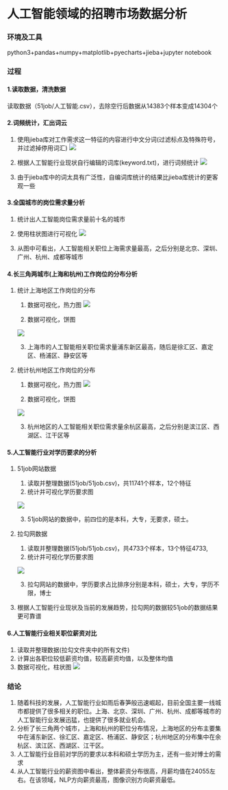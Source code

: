# 人工智能领域的招聘市场数据分析

### 环境及工具

python3+pandas+numpy+matplotlib+pyecharts+jieba+jupyter notebook

### 过程

#### 1.读取数据，清洗数据

读取数据（51job/人工智能.csv），去除空行后数据从14383个样本变成14304个

#### 2.词频统计，汇出词云

1. 使用jieba库对工作需求这一特征的内容进行中文分词(过滤标点及特殊符号，并过滤掉停用词汇)
![](https://github.com/silencesong/DataAnalysis/blob/master/%E4%BA%BA%E5%B7%A5%E6%99%BA%E8%83%BD%E9%A2%86%E5%9F%9F%E6%8B%9B%E8%81%98%E5%B8%82%E5%9C%BA%E5%88%86%E6%9E%90/Images/1jieba.png)

2. 根据人工智能行业现状自行编辑的词库(keyword.txt)，进行词频统计
![](https://github.com/silencesong/DataAnalysis/blob/master/%E4%BA%BA%E5%B7%A5%E6%99%BA%E8%83%BD%E9%A2%86%E5%9F%9F%E6%8B%9B%E8%81%98%E5%B8%82%E5%9C%BA%E5%88%86%E6%9E%90/Images/2cipin.png)

3. 由于jieba库中的词太具有广泛性，自编词库统计的结果比jieba库统计的更客观一些

#### 3.全国城市的岗位需求量分析

1. 统计出人工智能岗位需求量前十名的城市
2. 使用柱状图进行可视化
![](https://github.com/silencesong/DataAnalysis/blob/master/%E4%BA%BA%E5%B7%A5%E6%99%BA%E8%83%BD%E9%A2%86%E5%9F%9F%E6%8B%9B%E8%81%98%E5%B8%82%E5%9C%BA%E5%88%86%E6%9E%90/Images/citypos.png)

3. 从图中可看出，人工智能相关职位上海需求量最高，之后分别是北京、深圳、广州、杭州、成都等城市

#### 4.长三角两城市(上海和杭州)工作岗位的分布分析

1. 统计上海地区工作岗位的分布
   1. 数据可视化，热力图
   ![](https://github.com/silencesong/DataAnalysis/blob/master/%E4%BA%BA%E5%B7%A5%E6%99%BA%E8%83%BD%E9%A2%86%E5%9F%9F%E6%8B%9B%E8%81%98%E5%B8%82%E5%9C%BA%E5%88%86%E6%9E%90/Images/shanghai1.png)
   
   2. 数据可视化，饼图
   
   ![](https://github.com/silencesong/DataAnalysis/blob/master/%E4%BA%BA%E5%B7%A5%E6%99%BA%E8%83%BD%E9%A2%86%E5%9F%9F%E6%8B%9B%E8%81%98%E5%B8%82%E5%9C%BA%E5%88%86%E6%9E%90/Images/shanghai2.png)
   
   3. 上海市的人工智能相关职位需求量浦东新区最高，随后是徐汇区、嘉定区、杨浦区、静安区等
2. 统计杭州地区工作岗位的分布
   1. 数据可视化，热力图
   ![](https://github.com/silencesong/DataAnalysis/blob/master/%E4%BA%BA%E5%B7%A5%E6%99%BA%E8%83%BD%E9%A2%86%E5%9F%9F%E6%8B%9B%E8%81%98%E5%B8%82%E5%9C%BA%E5%88%86%E6%9E%90/Images/hangzhou1.png)
   
   2. 数据可视化，饼图
   
   ![](https://github.com/silencesong/DataAnalysis/blob/master/%E4%BA%BA%E5%B7%A5%E6%99%BA%E8%83%BD%E9%A2%86%E5%9F%9F%E6%8B%9B%E8%81%98%E5%B8%82%E5%9C%BA%E5%88%86%E6%9E%90/Images/hangzhou2.png)
   
   3. 杭州地区的人工智能相关职位需求量余杭区最高，之后分别是滨江区、西湖区、江干区等

#### 5.人工智能行业对学历要求的分析

1. 51job网站数据
   1. 读取并整理数据(51job/51job.csv)，共11741个样本，12个特征
   2. 统计并可视化学历要求图
   
   ![](https://github.com/silencesong/DataAnalysis/blob/master/%E4%BA%BA%E5%B7%A5%E6%99%BA%E8%83%BD%E9%A2%86%E5%9F%9F%E6%8B%9B%E8%81%98%E5%B8%82%E5%9C%BA%E5%88%86%E6%9E%90/Images/edu51job.png)
   
   3. 51job网站的数据中，前四位的是本科，大专，无要求，硕士。
2. 拉勾网数据
   1. 读取并整理数据(51job/51job.csv)，共4733个样本，13个特征4733,
   2. 统计并可视化学历要求图
   
   ![](https://github.com/silencesong/DataAnalysis/blob/master/%E4%BA%BA%E5%B7%A5%E6%99%BA%E8%83%BD%E9%A2%86%E5%9F%9F%E6%8B%9B%E8%81%98%E5%B8%82%E5%9C%BA%E5%88%86%E6%9E%90/Images/edu_lagou.png)
   
   3. 拉勾网站的数据中，学历要求占比排序分别是本科，硕士，大专，学历不限，博士
   
3. 根据人工智能行业现状及当前的发展趋势，拉勾网的数据较51job的数据结果更可靠谱

#### 6.人工智能行业相关职位薪资对比

1. 读取并整理数据(拉勾文件夹中的所有文件)
2. 计算出各职位较低薪资均值，较高薪资均值，以及整体均值
3. 数据可视化，柱状图
![](https://github.com/silencesong/DataAnalysis/blob/master/%E4%BA%BA%E5%B7%A5%E6%99%BA%E8%83%BD%E9%A2%86%E5%9F%9F%E6%8B%9B%E8%81%98%E5%B8%82%E5%9C%BA%E5%88%86%E6%9E%90/Images/salary.png)



### 结论

1. 随着科技的发展，人工智能行业如雨后春笋般迅速崛起，目前全国主要一线城市都提供了很多相关的职位。上海、北京、深圳、广州、杭州、成都等城市的人工智能行业发展迅猛，也提供了很多就业机会。
2. 分析了长三角两个城市，上海和杭州的职位分布情况，上海地区的分布主要集中在浦东新区、徐汇区、嘉定区、杨浦区、静安区；杭州地区的分布集中在余杭区、滨江区、西湖区、江干区。
3. 人工智能行业目前对学历的要求以本科和硕士学历为主，还有一些对博士的需求
4. 从人工智能行业的薪资图中看出，整体薪资分布很高，月薪均值在24055左右。在该领域，NLP方向薪资最高，图像识别方向薪资最低。

